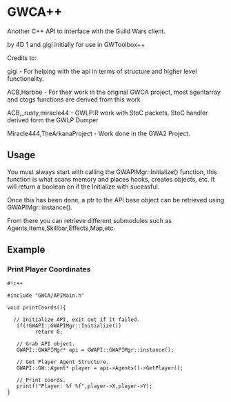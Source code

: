 # GWCA++ #

Another C++ API to interface with the Guild Wars client.

by 4D 1 and gigi initially for use in GWToolbox++

Credits to:

gigi - For helping with the api in terms of structure and higher level functionality.

ACB,Harboe - For their work in the original GWCA project, most agentarray and ctogs functions are derived from this work

ACB,_rusty,miracle44 - GWLP:R work with StoC packets, StoC handler derived form the GWLP Dumper

Miracle444,TheArkanaProject - Work done in the GWA2 Project.

## Usage ##

You must always start with calling the GWAPIMgr::Initialize() function, this function is what scans memory and places hooks, creates objects, etc. It will return a boolean on if the Initialize with sucessful.

Once this has been done, a ptr to the API base object can be retrieved using GWAPIMgr::instance().

From there you can retrieve different submodules such as Agents,Items,Skillbar,Effects,Map,etc.

## Example ##

### Print Player Coordinates ###


```
#!c++

#include "GWCA/APIMain.h"

void printCoords(){

  // Initialize API, exit out if it failed.
   if(!GWAPI::GWAPIMgr::Initialize())
         return 0;

   // Grab API object.
   GWAPI::GWAPIMgr* api = GWAPI::GWAPIMgr::instance();

   // Get Player Agent Structure.
   GWAPI::GW::Agent* player = api->Agents()->GetPlayer();

   // Print coords.
   printf("Player: %f %f",player->X,player->Y);
}
```